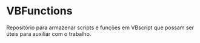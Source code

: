 # VBFunctions
Repositório para armazenar scripts e funções em VBscript que possam ser úteis para auxiliar com o trabalho.